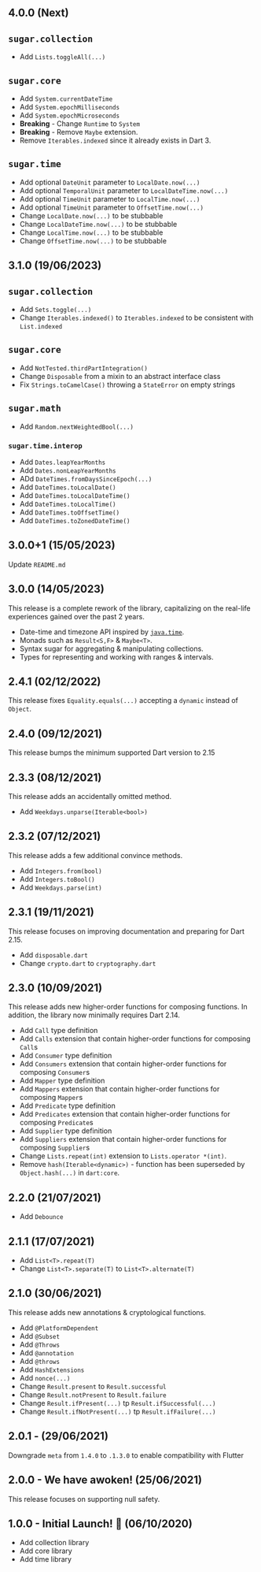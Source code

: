 ## 4.0.0 (Next)

## `sugar.collection`
- Add `Lists.toggleAll(...)`

## `sugar.core`
- Add `System.currentDateTime`
- Add `System.epochMilliseconds`
- Add `System.epochMicroseconds`
- **Breaking** - Change `Runtime` to `System` 
- **Breaking** - Remove `Maybe` extension.
- Remove `Iterables.indexed` since it already exists in Dart 3.

## `sugar.time`
- Add optional `DateUnit` parameter to `LocalDate.now(...)`
- Add optional `TemporalUnit` parameter to `LocalDateTime.now(...)`
- Add optional `TimeUnit` parameter to `LocalTime.now(...)`
- Add optional `TimeUnit` parameter to `OffsetTime.now(...)`
- Change `LocalDate.now(...)` to be stubbable
- Change `LocalDateTime.now(...)` to be stubbable
- Change `LocalTime.now(...)` to be stubbable
- Change `OffsetTime.now(...)` to be stubbable

## 3.1.0 (19/06/2023)

## `sugar.collection`
- Add `Sets.toggle(...)`
- Change `Iterables.indexed()` to `Iterables.indexed` to be consistent with `List.indexed`

## `sugar.core`
- Add `NotTested.thirdPartIntegration()`
- Change `Disposable` from a mixin to an abstract interface class
- Fix `Strings.toCamelCase()` throwing a `StateError` on empty strings

## `sugar.math`
- Add `Random.nextWeightedBool(...)`

### `sugar.time.interop`
- Add `Dates.leapYearMonths`
- Add `Dates.nonLeapYearMonths`
- ADd `DateTimes.fromDaysSinceEpoch(...)`
- Add `DateTimes.toLocalDate()`
- Add `DateTimes.toLocalDateTime()`
- Add `DateTimes.toLocalTime()`
- Add `DateTimes.toOffsetTime()`
- Add `DateTimes.toZonedDateTime()`

## 3.0.0+1 (15/05/2023)

Update `README.md`

## 3.0.0 (14/05/2023)

This release is a complete rework of the library, capitalizing on the real-life experiences gained over the past 2 years.

* Date-time and timezone API inspired by [`java.time`](https://docs.oracle.com/en/java/javase/17/docs/api/java.base/java/time/package-summary.html).
* Monads such as `Result<S,F>` & `Maybe<T>`.
* Syntax sugar for aggregating & manipulating collections.
* Types for representing and working with ranges & intervals.


## 2.4.1 (02/12/2022)

This release fixes `Equality.equals(...)` accepting a `dynamic` instead of `Object`.

## 2.4.0 (09/12/2021)

This release bumps the minimum supported Dart version to 2.15

## 2.3.3 (08/12/2021)

This release adds an accidentally omitted method.

- Add `Weekdays.unparse(Iterable<bool>)`

## 2.3.2 (07/12/2021)

This release adds a few additional convince methods.

- Add `Integers.from(bool)`
- Add `Integers.toBool()`
- Add `Weekdays.parse(int)`

## 2.3.1 (19/11/2021)

This release focuses on improving documentation and preparing for Dart 2.15.

- Add `disposable.dart`
- Change `crypto.dart` to `cryptography.dart`

## 2.3.0 (10/09/2021)

This release adds new higher-order functions for composing functions. In addition, the library now minimally requires Dart 2.14.

- Add `Call` type definition
- Add `Calls` extension that contain higher-order functions for composing `Call`s
- Add `Consumer` type definition
- Add `Consumers` extension that contain higher-order functions for composing `Consumer`s
- Add `Mapper` type definition
- Add `Mappers` extension that contain higher-order functions for composing `Mapper`s
- Add `Predicate` type definition
- Add `Predicates` extension that contain higher-order functions for composing `Predicate`s
- Add `Supplier` type definition
- Add `Suppliers` extension that contain higher-order functions for composing `Supplier`s
- Change `Lists.repeat(int)` extension to `Lists.operator *(int)`.
- Remove `hash(Iterable<dynamic>)` - function has been superseded by `Object.hash(...)` in `dart:core`.

## 2.2.0 (21/07/2021)

- Add `Debounce`

## 2.1.1 (17/07/2021)

- Add `List<T>.repeat(T)`
- Change `List<T>.separate(T)` to `List<T>.alternate(T)`

## 2.1.0 (30/06/2021)

This release adds new annotations & cryptological functions.

- Add `@PlatformDependent`
- Add `@Subset`
- Add `@Throws`
- Add `@annotation`
- Add `@throws`
- Add `HashExtensions`
- Add `nonce(...)`
- Change `Result.present` to `Result.successful`
- Change `Result.notPresent` to `Result.failure`
- Change `Result.ifPresent(...)` tp `Result.ifSuccessful(...)`
- Change `Result.ifNotPresent(...)` tp `Result.ifFailure(...)`

## 2.0.1 - (29/06/2021)

Downgrade `meta` from `1.4.0` to `.1.3.0` to enable compatibility with Flutter

## 2.0.0 - We have awoken! (25/06/2021)

This release focuses on supporting null safety.

## 1.0.0 - Initial Launch! 🚀 (06/10/2020)

- Add collection library
- Add core library
- Add time library

